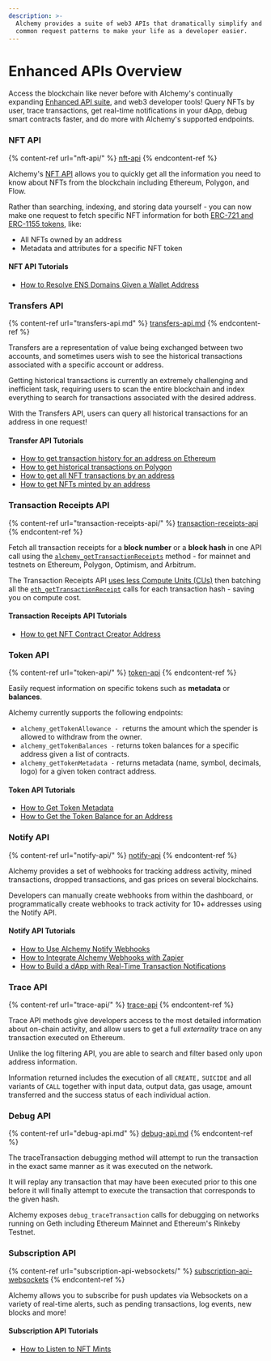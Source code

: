 ```yaml
---
description: >-
  Alchemy provides a suite of web3 APIs that dramatically simplify and optimize
  common request patterns to make your life as a developer easier.
---
```


# Enhanced APIs Overview

Access the blockchain like never before with Alchemy's continually expanding [Enhanced API suite](https://www.alchemy.com/enhanced-apis), and web3 developer tools! Query NFTs by user, trace transactions, get real-time notifications in your dApp, debug smart contracts faster, and do more with Alchemy's supported endpoints.&#x20;

### NFT API

{% content-ref url="nft-api/" %}
[nft-api](nft-api/)
{% endcontent-ref %}

Alchemy's [NFT API](https://www.alchemy.com/nft-api) allows you to quickly get all the information you need to know about NFTs from the blockchain including Ethereum, Polygon, and Flow.&#x20;

Rather than searching, indexing, and storing data yourself - you can now make one request to fetch specific NFT information for both [ERC-721 and ERC-1155 tokens](https://www.alchemy.com/blog/comparing-erc-721-to-erc-1155), like:

* All NFTs owned by an address&#x20;
* Metadata and attributes for a specific NFT token

#### NFT API Tutorials

* [How to Resolve ENS Domains Given a Wallet Address](https://docs.alchemy.com/alchemy/enhanced-apis/nft-api/how-to-get-ens)

### Transfers API&#x20;

{% content-ref url="transfers-api.md" %}
[transfers-api.md](transfers-api.md)
{% endcontent-ref %}

Transfers are a representation of value being exchanged between two accounts, and sometimes users wish to see the historical transactions associated with a specific account or address.&#x20;

Getting historical transactions is currently an extremely challenging and inefficient task, requiring users to scan the entire blockchain and index everything to search for transactions associated with the desired address.&#x20;

With the Transfers API, users can query all historical transactions for an address in one request!

#### Transfer API Tutorials

* [How to get transaction history for an address on Ethereum](transfers-api/how-to-get-transaction-history-for-an-address-on-ethereum.md)
* [How to get historical transactions on Polygon](https://alchemy.com/blog/how-to-get-historical-transactions-on-polygon)
* [How to get all NFT transactions by an address](transfers-api/how-to-get-all-nft-transactions-by-an-address.md)
* [How to get NFTs minted by an address](transfers-api/how-to-get-nfts-minted-by-an-address.md)

### Transaction Receipts API

{% content-ref url="transaction-receipts-api/" %}
[transaction-receipts-api](transaction-receipts-api/)
{% endcontent-ref %}

Fetch all transaction receipts for a **block number** or a **block hash** in one API call using the [`alchemy_getTransactionReceipts`](https://docs.alchemy.com/alchemy/enhanced-apis/transaction-receipts-api#alchemy\_gettransactionreceipts) method - for mainnet and testnets on Ethereum, Polygon, Optimism, and Arbitrum.

The Transaction Receipts API [uses less Compute Units (CUs)](https://docs.alchemy.com/alchemy/documentation/compute-units#raw-method-costs) then batching all the [`eth_getTransactionReceipt`](https://docs.alchemy.com/alchemy/apis/ethereum/eth\_gettransactionreceipt) calls for each transaction hash - saving you on compute cost.

#### Transaction Receipts API Tutorials

* [How to get NFT Contract Creator Address](transaction-receipts-api/how-to-get-nft-contract-creator-address.md)

### Token API

{% content-ref url="token-api/" %}
[token-api](token-api/)
{% endcontent-ref %}

Easily request information on specific tokens such as **metadata** or **balances**.&#x20;

Alchemy currently supports the following endpoints:&#x20;

* `alchemy_getTokenAllowance - r`eturns the amount which the spender is allowed to withdraw from the owner.
* `alchemy_getTokenBalances -` returns token balances for a specific address given a list of contracts.
* `alchemy_getTokenMetadata -` returns metadata (name, symbol, decimals, logo) for a given token contract address.

#### Token API Tutorials

* [How to Get Token Metadata](https://docs.alchemy.com/alchemy/enhanced-apis/token-api/how-to-get-token-metadata)
* [How to Get the Token Balance for an Address](https://docs.alchemy.com/alchemy/enhanced-apis/token-api/how-to-get-token-balance-for-an-address)

### Notify API

{% content-ref url="notify-api/" %}
[notify-api](notify-api/)
{% endcontent-ref %}

Alchemy provides a set of webhooks for tracking address activity, mined transactions, dropped transactions, and gas prices on several blockchains.&#x20;

Developers can manually create webhooks from within the dashboard, or programmatically create webhooks to track activity for 10+ addresses using the Notify API.

#### Notify API Tutorials

* [How to Use Alchemy Notify Webhooks](https://docs.alchemy.com/alchemy/enhanced-apis/notify-api/using-notify)
* [How to Integrate Alchemy Webhooks with Zapier](https://docs.alchemy.com/alchemy/enhanced-apis/notify-api/integrate-alchemy-zapier)
* [How to Build a dApp with Real-Time Transaction Notifications](https://docs.alchemy.com/alchemy/enhanced-apis/notify-api/building-a-dapp-with-real-time-transaction-notifications)

### Trace API

{% content-ref url="trace-api/" %}
[trace-api](trace-api/)
{% endcontent-ref %}

Trace API methods give developers access to the most detailed information about on-chain activity, and allow users to get a full _externality_ trace on any transaction executed on Ethereum.&#x20;

Unlike the log filtering API, you are able to search and filter based only upon address information.&#x20;

Information returned includes the execution of all `CREATE,` `SUICIDE` and all variants of `CALL` together with input data, output data, gas usage, amount transferred and the success status of each individual action.

### Debug API

{% content-ref url="debug-api.md" %}
[debug-api.md](debug-api.md)
{% endcontent-ref %}

The traceTransaction debugging method will attempt to run the transaction in the exact same manner as it was executed on the network.&#x20;

It will replay any transaction that may have been executed prior to this one before it will finally attempt to execute the transaction that corresponds to the given hash.

Alchemy exposes `debug_traceTransaction` calls for debugging on networks running on Geth including Ethereum Mainnet and Ethereum's Rinkeby Testnet.

### Subscription API

{% content-ref url="subscription-api-websockets/" %}
[subscription-api-websockets](subscription-api-websockets/)
{% endcontent-ref %}

Alchemy allows you to subscribe for push updates via Websockets on a variety of real-time alerts, such as pending transactions, log events, new blocks and more!

#### Subscription API Tutorials

* [How to Listen to NFT Mints](https://docs.alchemy.com/alchemy/enhanced-apis/subscription-api-websockets/how-to-listen-to-nft-mints)
